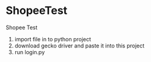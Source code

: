 # ShopeeTest
Shopee Test
1. import file in to python project
2. download gecko driver and paste it into this project
3. run login.py
